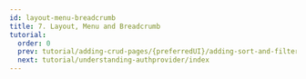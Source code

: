 ```yaml
---
id: layout-menu-breadcrumb
title: 7. Layout, Menu and Breadcrumb
tutorial:
  order: 0
  prev: tutorial/adding-crud-pages/{preferredUI}/adding-sort-and-filters
  next: tutorial/understanding-authprovider/index
---
```


